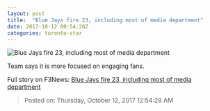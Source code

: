 ```yaml
---
layout: post
title:  "Blue Jays fire 23, including most of media department"
date: 2017-10-12 00:54:28Z
categories: toronto-star
---
```


![Blue Jays fire 23, including most of media department](https://www.thestar.com/content/dam/thestar/sports/bluejays/2017/10/11/blue-jays-fire-23-including-most-of-media-department/jays.jpg)

Team says it is more focused on engaging fans.


Full story on F3News: [Blue Jays fire 23, including most of media department](http://www.f3nws.com/n/hTZHaB)

> Posted on: Thursday, October 12, 2017 12:54:28 AM

